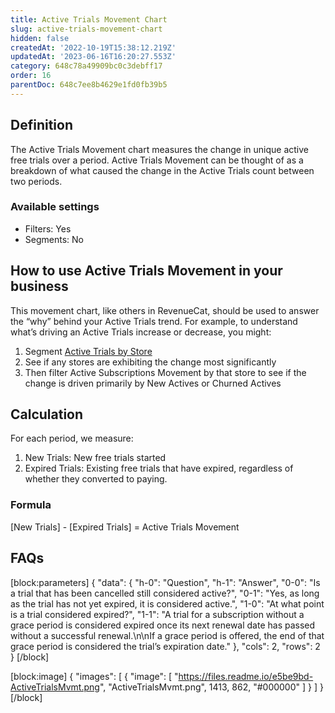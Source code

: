 ```yaml
---
title: Active Trials Movement Chart
slug: active-trials-movement-chart
hidden: false
createdAt: '2022-10-19T15:38:12.219Z'
updatedAt: '2023-06-16T16:20:27.553Z'
category: 648c78a49909bc0c3debff17
order: 16
parentDoc: 648c7ee8b4629e1fd0fb39b5
---
```

## Definition
The Active Trials Movement chart measures the change in unique active free trials over a period. Active Trials Movement can be thought of as a breakdown of what caused the change in the Active Trials count between two periods.

### Available settings

* Filters: Yes
* Segments: No

## How to use Active Trials Movement in your business
This movement chart, like others in RevenueCat, should be used to answer the “why” behind your Active Trials trend. For example, to understand what’s driving an Active Trials increase or decrease, you might:

1. Segment [Active Trials by Store](https://app.revenuecat.com/charts/trials?chart_type=Line&customer_lifetime=30%20days&range=Last%2090%20days&segment=store)
2. See if any stores are exhibiting the change most significantly
3. Then filter Active Subscriptions Movement by that store to see if the change is driven primarily by New Actives or Churned Actives

## Calculation
For each period, we measure:

1. New Trials: New free trials started
2. Expired Trials: Existing free trials that have expired, regardless of whether they converted to paying.

### Formula
[New Trials] - [Expired Trials] = Active Trials Movement

## FAQs
[block:parameters]
{
  "data": {
    "h-0": "Question",
    "h-1": "Answer",
    "0-0": "Is a trial that has been cancelled still considered active?",
    "0-1": "Yes, as long as the trial has not yet expired, it is considered active.",
    "1-0": "At what point is a trial considered expired?",
    "1-1": "A trial for a subscription without a grace period is considered expired once its next renewal date has passed without a successful renewal.\n\nIf a grace period is offered, the end of that grace period is considered the trial’s expiration date."
  },
  "cols": 2,
  "rows": 2
}
[/block]

[block:image]
{
  "images": [
    {
      "image": [
        "https://files.readme.io/e5be9bd-ActiveTrialsMvmt.png",
        "ActiveTrialsMvmt.png",
        1413,
        862,
        "#000000"
      ]
    }
  ]
}
[/block]